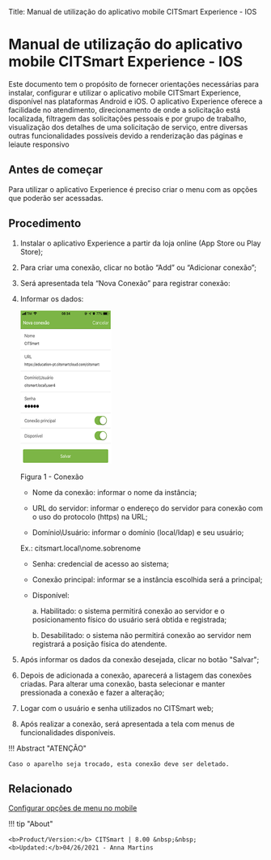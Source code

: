 Title: Manual de utilização do aplicativo mobile CITSmart Experience - IOS
# Manual de utilização do aplicativo mobile CITSmart Experience - IOS

Este documento tem o propósito de fornecer orientações necessárias para instalar, configurar e utilizar o aplicativo mobile CITSmart Experience, disponível nas plataformas Android e iOS.
O aplicativo Experience oferece a facilidade no atendimento, direcionamento de onde a solicitação está localizada, filtragem das solicitações pessoais e por grupo de trabalho, visualização dos detalhes de uma solicitação de serviço, entre diversas outras funcionalidades possíveis devido a renderização das páginas e leiaute responsivo

Antes de começar
---------------

Para utilizar o aplicativo Experience é preciso criar o menu com as opções que poderão ser acessadas.

Procedimento
------------

1.	Instalar o aplicativo Experience a partir da loja online (App Store ou Play Store);
2.	Para criar uma conexão, clicar no botão “Add” ou “Adicionar conexão”;
3.	Será apresentada tela “Nova Conexão” para registrar conexão:
4.	Informar os dados:

    ![conexao](images/app-pt.png)

     Figura 1 - Conexão


    *	Nome da conexão: informar o nome da instância;

    *	URL do servidor: informar o endereço do servidor para conexão com o uso do protocolo (https) na URL;

    *	Domínio\Usuário:  informar o domínio (local/ldap) e seu usuário;

    Ex.: citsmart.local\nome.sobrenome
    
    *	Senha: credencial de acesso ao sistema;

    *	Conexão principal: informar se a instância escolhida será a principal;

    *	Disponível:

           a.	Habilitado: o sistema permitirá conexão ao servidor e o posicionamento físico do usuário será obtida e                           registrada;

           b.	Desabilitado: o sistema não permitirá conexão ao servidor nem registrará a posição física do atendente.

5.	Após informar os dados da conexão desejada, clicar no botão "Salvar";

6.	Depois de adicionada a conexão, aparecerá a listagem das conexões criadas. Para alterar uma conexão, basta selecionar e manter pressionada a conexão e fazer a alteração;

7.	Logar com o usuário e senha utilizados no CITSmart web;

8.	Após realizar a conexão, será apresentada a tela com menus de funcionalidades disponíveis.


!!! Abstract "ATENÇÃO"

    Caso o aparelho seja trocado, esta conexão deve ser deletado.

   
Relacionado
----------

[Configurar opções de menu no mobile](/pt-br/citsmart-platform-8/additional-features/mobile-and-field-service/configuration/configure-mobile-options.html)


!!! tip "About"

    <b>Product/Version:</b> CITSmart | 8.00 &nbsp;&nbsp;
    <b>Updated:</b>04/26/2021 - Anna Martins
